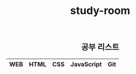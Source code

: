 <div align=center>
  <br>
<h1>study-room</h1>
  <br>





## 공부 리스트

| **WEB** | **HTML** | **CSS** | **JavaScript** | Git |
| --- | --- | --- | --- | --- |


</div>
